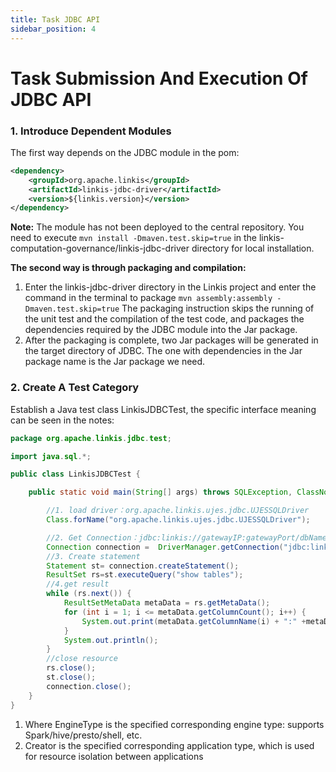 ```yaml
---
title: Task JDBC API
sidebar_position: 4
---
```


# Task Submission And Execution Of JDBC API

### 1. Introduce Dependent Modules
The first way depends on the JDBC module in the pom:
```xml
<dependency>
    <groupId>org.apache.linkis</groupId>
    <artifactId>linkis-jdbc-driver</artifactId>
    <version>${linkis.version}</version>
</dependency>
```  
**Note:** The module has not been deployed to the central repository. You need to execute `mvn install -Dmaven.test.skip=true` in the linkis-computation-governance/linkis-jdbc-driver directory for local installation.

**The second way is through packaging and compilation:**
1. Enter the linkis-jdbc-driver directory in the Linkis project and enter the command in the terminal to package `mvn assembly:assembly -Dmaven.test.skip=true`
   The packaging instruction skips the running of the unit test and the compilation of the test code, and packages the dependencies required by the JDBC module into the Jar package.
2. After the packaging is complete, two Jar packages will be generated in the target directory of JDBC. The one with dependencies in the Jar package name is the Jar package we need.
### 2. Create A Test Category
Establish a Java test class LinkisJDBCTest, the specific interface meaning can be seen in the notes:
```java
package org.apache.linkis.jdbc.test;

import java.sql.*;

public class LinkisJDBCTest {

    public static void main(String[] args) throws SQLException, ClassNotFoundException {

        //1. load driver：org.apache.linkis.ujes.jdbc.UJESSQLDriver
        Class.forName("org.apache.linkis.ujes.jdbc.UJESSQLDriver");

        //2. Get Connection：jdbc:linkis://gatewayIP:gatewayPort/dbName?EngineType=hive&creator=test, user/password   
        Connection connection =  DriverManager.getConnection("jdbc:linkis://10.107.118.104:9001/default?EngineType=hive&creator=test","hadoop","hadoop");
        //3. Create statement 
        Statement st= connection.createStatement();
        ResultSet rs=st.executeQuery("show tables");
        //4.get result
        while (rs.next()) {
            ResultSetMetaData metaData = rs.getMetaData();
            for (int i = 1; i <= metaData.getColumnCount(); i++) {
                System.out.print(metaData.getColumnName(i) + ":" +metaData.getColumnTypeName(i)+": "+ rs.getObject(i) + "    ");
            }
            System.out.println();
        }
        //close resource
        rs.close();
        st.close();
        connection.close();
    }
}
```

1. Where EngineType is the specified corresponding engine type: supports Spark/hive/presto/shell, etc.
2. Creator is the specified corresponding application type, which is used for resource isolation between applications